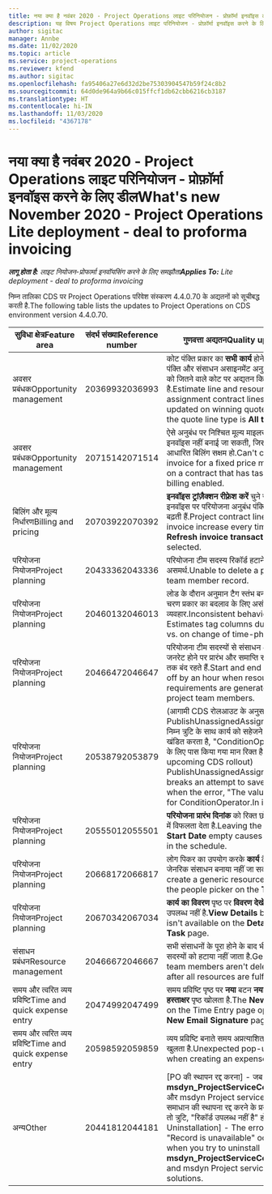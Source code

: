 ```yaml
---
title: नया क्या है नवंबर 2020 - Project Operations लाइट परिनियोजन - प्रोफ़ॉर्मा इनवॉइस करने के लिए डील
description: यह विषय Project Operations लाइट परिनियोजन - प्रोफ़ॉर्मा इनवॉइस करने के लिए डील के नवंबर 2020 में उपलब्ध गुणवत्ता अद्यतनों के बारे में जानकारी प्रदान करता है.
author: sigitac
manager: Annbe
ms.date: 11/02/2020
ms.topic: article
ms.service: project-operations
ms.reviewer: kfend
ms.author: sigitac
ms.openlocfilehash: fa95406a27e6d32d2be75303904547b59f24c8b2
ms.sourcegitcommit: 64d0de964a9b66c015ffcf1db62cbb6216cb3187
ms.translationtype: HT
ms.contentlocale: hi-IN
ms.lasthandoff: 11/03/2020
ms.locfileid: "4367178"
---
```

# <a name="whats-new-november-2020---project-operations-lite-deployment---deal-to-proforma-invoicing"></a><span data-ttu-id="bbddc-103">नया क्या है नवंबर 2020 - Project Operations लाइट परिनियोजन - प्रोफ़ॉर्मा इनवॉइस करने के लिए डील</span><span class="sxs-lookup"><span data-stu-id="bbddc-103">What's new November 2020 - Project Operations Lite deployment - deal to proforma invoicing</span></span>

<span data-ttu-id="bbddc-104">_**लागू होता है:** लाइट नियोजन-प्रोफार्मा इनवॉयसिंग करने के लिए समझौता_</span><span class="sxs-lookup"><span data-stu-id="bbddc-104">_**Applies To:** Lite deployment - deal to proforma invoicing_</span></span>

<span data-ttu-id="bbddc-105">निम्न तालिका CDS पर Project Operations परिवेश संस्करण 4.4.0.70 के अद्यतनों को सूचीबद्ध करती है.</span><span class="sxs-lookup"><span data-stu-id="bbddc-105">The following table lists the updates to Project Operations on CDS environment version 4.4.0.70.</span></span>

| <span data-ttu-id="bbddc-106">सुविधा क्षेत्र</span><span class="sxs-lookup"><span data-stu-id="bbddc-106">Feature area</span></span>                 | <span data-ttu-id="bbddc-107">संदर्भ संख्या</span><span class="sxs-lookup"><span data-stu-id="bbddc-107">Reference number</span></span> | <span data-ttu-id="bbddc-108">गुणवत्ता अद्यतन</span><span class="sxs-lookup"><span data-stu-id="bbddc-108">Quality update</span></span>                                                                                                                                                                    |
|------------------------------|------------------|-----------------------------------------------------------------------------------------------------------------------------------------------------------------------------------|
| <span data-ttu-id="bbddc-109"> अवसर प्रबंधक</span><span class="sxs-lookup"><span data-stu-id="bbddc-109">Opportunity management</span></span>       | <span data-ttu-id="bbddc-110">2036993</span><span class="sxs-lookup"><span data-stu-id="bbddc-110">2036993</span></span>          | <span data-ttu-id="bbddc-111">कोट पंक्ति प्रकार का **सभी कार्य** होने पर अनुमान पंक्ति और संसाधन असाइनमेंट अनुबंध पंक्तियों को जितने वाले कोट पर अद्यतन किया गया है.</span><span class="sxs-lookup"><span data-stu-id="bbddc-111">Estimate line and resource   assignment contract lines are updated on winning quotes when the quote line   type is **All tasks**.</span></span>                                                 |
| <span data-ttu-id="bbddc-112"> अवसर प्रबंधक</span><span class="sxs-lookup"><span data-stu-id="bbddc-112">Opportunity management</span></span>       | <span data-ttu-id="bbddc-113">2071514</span><span class="sxs-lookup"><span data-stu-id="bbddc-113">2071514</span></span>          | <span data-ttu-id="bbddc-114">ऐसे अनुबंध पर निश्चित मूल्य माइलस्टोन के लिए इनवॉइस नहीं बनाई जा सकती, जिसमें कार्य-आधारित बिलिंग सक्षम हो.</span><span class="sxs-lookup"><span data-stu-id="bbddc-114">Can't create an invoice for a   fixed price milestone on a contract that has task-based billing enabled.</span></span>                                                                          |
| <span data-ttu-id="bbddc-115">बिलिंग और मूल्य निर्धारण</span><span class="sxs-lookup"><span data-stu-id="bbddc-115">Billing and pricing</span></span>          | <span data-ttu-id="bbddc-116">2070392</span><span class="sxs-lookup"><span data-stu-id="bbddc-116">2070392</span></span>          | <span data-ttu-id="bbddc-117">**इनवॉइस ट्रांज़ैक्शन रीफ़्रेश करें** चुने जाने पर, इनवॉइस पर परियोजना अनुबंध पंक्तियाँ हर बार बढ़ती हैं.</span><span class="sxs-lookup"><span data-stu-id="bbddc-117">Project contract lines on the   invoice increase every time **Refresh invoice transactions** is   selected.</span></span>                                                                       |
| <span data-ttu-id="bbddc-118">परियोजना नियोजन</span><span class="sxs-lookup"><span data-stu-id="bbddc-118">Project planning</span></span>             | <span data-ttu-id="bbddc-119">2043336</span><span class="sxs-lookup"><span data-stu-id="bbddc-119">2043336</span></span>          | <span data-ttu-id="bbddc-120">परियोजना टीम सदस्य रिकॉर्ड हटाने में असमर्थ.</span><span class="sxs-lookup"><span data-stu-id="bbddc-120">Unable to delete a project team member record.</span></span>                                                                                                                                    |
| <span data-ttu-id="bbddc-121">परियोजना नियोजन</span><span class="sxs-lookup"><span data-stu-id="bbddc-121">Project planning</span></span>             | <span data-ttu-id="bbddc-122">2046013</span><span class="sxs-lookup"><span data-stu-id="bbddc-122">2046013</span></span>          | <span data-ttu-id="bbddc-123">लोड के दौरान अनुमान टैग स्तंभ बनाम समय-चरण प्रकार का बदलाव के लिए असंगत व्यवहार.</span><span class="sxs-lookup"><span data-stu-id="bbddc-123">Inconsistent behavior for   Estimates tag columns during load vs. on change of time-phase type.</span></span>                                                                                   |
| <span data-ttu-id="bbddc-124">परियोजना नियोजन</span><span class="sxs-lookup"><span data-stu-id="bbddc-124">Project planning</span></span>             | <span data-ttu-id="bbddc-125">2046647</span><span class="sxs-lookup"><span data-stu-id="bbddc-125">2046647</span></span>          | <span data-ttu-id="bbddc-126">परियोजना टीम सदस्यों से संसाधन आवश्यकता जनरेट होने पर प्रारंभ और समाप्ति समय एक घंटे तक बंद रहते हैं.</span><span class="sxs-lookup"><span data-stu-id="bbddc-126">Start and end times are off by   an hour when resource requirements are generated from project team members.</span></span>                                                                      |
| <span data-ttu-id="bbddc-127">परियोजना नियोजन</span><span class="sxs-lookup"><span data-stu-id="bbddc-127">Project planning</span></span>             | <span data-ttu-id="bbddc-128">2053879</span><span class="sxs-lookup"><span data-stu-id="bbddc-128">2053879</span></span>          | <span data-ttu-id="bbddc-129">(आगामी CDS रोलआउट के अनुसार) PublishUnassignedAssignments निम्न त्रुटि के साथ कार्य को सहेजने का प्रयास खंडित करता है, "ConditionOperator.In के लिए पास किया गया मान रिक्त है".</span><span class="sxs-lookup"><span data-stu-id="bbddc-129">(Per the upcoming CDS   rollout)   PublishUnassignedAssignments   breaks an attempt to save a task when  the error, "The   value passed for ConditionOperator.In is   empty."</span></span> |
| <span data-ttu-id="bbddc-130">परियोजना नियोजन</span><span class="sxs-lookup"><span data-stu-id="bbddc-130">Project planning</span></span>             | <span data-ttu-id="bbddc-131">2055501</span><span class="sxs-lookup"><span data-stu-id="bbddc-131">2055501</span></span>          | <span data-ttu-id="bbddc-132">**परियोजना प्रारंभ दिनांक** को रिक्त छोड़ना शेड्यूल में विफलता देता है.</span><span class="sxs-lookup"><span data-stu-id="bbddc-132">Leaving the **Project Start   Date** empty causes a failure in the schedule.</span></span>                                                                                                      |
| <span data-ttu-id="bbddc-133">परियोजना नियोजन</span><span class="sxs-lookup"><span data-stu-id="bbddc-133">Project planning</span></span>             | <span data-ttu-id="bbddc-134">2066817</span><span class="sxs-lookup"><span data-stu-id="bbddc-134">2066817</span></span>          | <span data-ttu-id="bbddc-135">लोग पिकर का उपयोग करके **कार्य** टैब पर जेनरिक संसाधन बनाया नहीं जा सकता.</span><span class="sxs-lookup"><span data-stu-id="bbddc-135">Can't create a generic   resource   using the people picker on   the **Tasks** tab.</span></span>                                                                                               |
| <span data-ttu-id="bbddc-136">परियोजना नियोजन</span><span class="sxs-lookup"><span data-stu-id="bbddc-136">Project planning</span></span>             | <span data-ttu-id="bbddc-137">2067034</span><span class="sxs-lookup"><span data-stu-id="bbddc-137">2067034</span></span>          | <span data-ttu-id="bbddc-138">**कार्य का विवरण** पृष्ठ पर **विवरण देखें** बटन उपलब्ध नहीं है.</span><span class="sxs-lookup"><span data-stu-id="bbddc-138">**View Details** button isn't available on the **Details of Task** page.</span></span>                                                                                                         |
| <span data-ttu-id="bbddc-139">संसाधन प्रबंधन</span><span class="sxs-lookup"><span data-stu-id="bbddc-139">Resource management</span></span>          | <span data-ttu-id="bbddc-140">2046667</span><span class="sxs-lookup"><span data-stu-id="bbddc-140">2046667</span></span>          | <span data-ttu-id="bbddc-141">सभी संसाधनों के पूरा होने के बाद भी सामान्य टीम सदस्यों को हटाया नहीं जाता है.</span><span class="sxs-lookup"><span data-stu-id="bbddc-141">Generic team members aren't   deleted even after all resources are fulfilled.</span></span>                                                                                                     |
| <span data-ttu-id="bbddc-142">समय और त्वरित व्यय प्रविष्टि</span><span class="sxs-lookup"><span data-stu-id="bbddc-142">Time and quick expense entry</span></span> | <span data-ttu-id="bbddc-143">2047499</span><span class="sxs-lookup"><span data-stu-id="bbddc-143">2047499</span></span>          | <span data-ttu-id="bbddc-144">समय प्रविष्टि पृष्ठ पर **नया**  बटन **नया ईमेल हस्ताक्षर** पृष्ठ खोलता है.</span><span class="sxs-lookup"><span data-stu-id="bbddc-144">The **New** button on the Time   Entry page opens the **New Email Signature** page.</span></span>                                                                                               |
| <span data-ttu-id="bbddc-145">समय और त्वरित व्यय प्रविष्टि</span><span class="sxs-lookup"><span data-stu-id="bbddc-145">Time and quick expense entry</span></span> | <span data-ttu-id="bbddc-146">2059859</span><span class="sxs-lookup"><span data-stu-id="bbddc-146">2059859</span></span>          | <span data-ttu-id="bbddc-147">व्यय प्रविष्टि बनाते समय अप्रत्याशित पॉप-अप खुलता है.</span><span class="sxs-lookup"><span data-stu-id="bbddc-147">Unexpected   pop-up opens when creating an expense entry.</span></span>                                                                                                                         |
| <span data-ttu-id="bbddc-148">अन्य</span><span class="sxs-lookup"><span data-stu-id="bbddc-148">Other</span></span>                        | <span data-ttu-id="bbddc-149">2044181</span><span class="sxs-lookup"><span data-stu-id="bbddc-149">2044181</span></span>          | <span data-ttu-id="bbddc-150">[PO की स्थापन रद्द करना] - जब आप **msdyn_ProjectServiceCore_Patch** और msdyn Project service कोर समाधान की स्थापना रद्द करने के प्रयास करते हैं, तो त्रुटि, "रिकॉर्ड उपलब्ध नहीं है" होती है.</span><span class="sxs-lookup"><span data-stu-id="bbddc-150">[PO Uninstallation] - The error,   "Record is unavailable" occurs when you try to uninstall   **msdyn_ProjectServiceCore_Patch** and msdyn Project service core solutions.</span></span>        |
